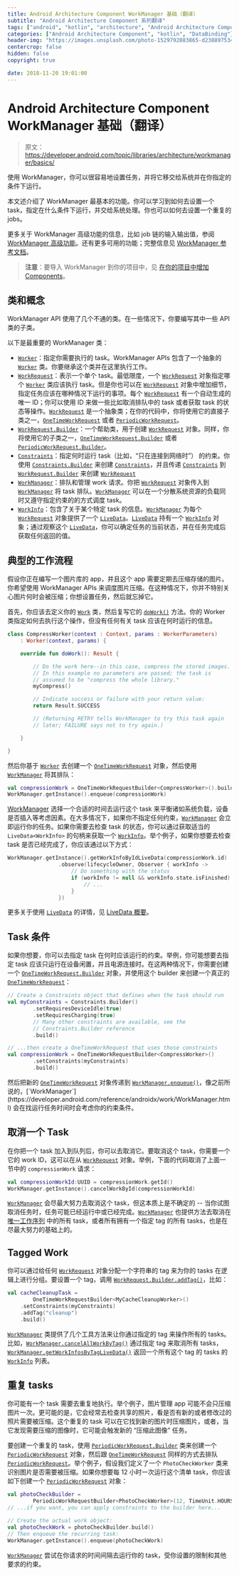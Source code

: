 ```yaml
---
title: Android Architecture Component WorkManager 基础（翻译）
subtitle: "Android Architecture Component 系列翻译"
tags: ["android", "kotlin", "architecture", "Android Architecture Component", "aac", "ViewModel", "LiveData", "DataBinding", "Lifecycles", "WorkManager", "翻译"]
categories: ["Android Architecture Component", "kotlin", "DataBinding"]
header-img: "https://images.unsplash.com/photo-1529792083865-d23889753466?ixlib=rb-0.3.5&ixid=eyJhcHBfaWQiOjEyMDd9&s=32475a0b7929a8a98b874ff47bf1bd4c&auto=format&fit=crop&w=2250&q=80"
centercrop: false
hidden: false
copyright: true

date: 2018-11-20 19:01:00
---
```


# Android Architecture Component WorkManager 基础（翻译）

> 原文：<https://developer.android.com/topic/libraries/architecture/workmanager/basics/>

使用 WorkManager，你可以很容易地设置任务，并将它移交给系统并在你指定的条件下运行。

本文述介绍了 WorkManager 最基本的功能。你可以学习到如何去设置一个 task，指定在什么条件下运行，并交给系统处理。你也可以如何去设置一个重复的 jobs。

更多关于 WorkManager 高级功能的信息，比如 job 链的输入输出值，参阅 [WorkManager 高级功能](https://developer.android.com/topic/libraries/architecture/workmanager/advanced.html)。还有更多可用的功能；完整信息见 [WorkManager 参考文档](https://developer.android.com/reference/androidx/work/package-summary)。

> **注意**：要导入 WorkManager 到你的项目中，见 [在你的项目中增加 Components](https://developer.android.com/topic/libraries/architecture/adding-components.html#workmanager)。

## 类和概念

WorkManager API 使用了几个不通的类。在一些情况下，你要编写其中一些 API 类的子类。

以下是最重要的 WorkManager 类：

- [`Worker`](https://developer.android.com/reference/androidx/work/Worker.html)：指定你需要执行的 task。WorkManager APIs 包含了一个抽象的 [`Worker`](https://developer.android.com/reference/androidx/work/Worker.html) 类。你要继承这个类并在这里执行工作。
- [`WorkRequest`](https://developer.android.com/reference/androidx/work/WorkRequest.html)：表示一个单个 task。最低限度，一个 [`WorkRequest`](https://developer.android.com/reference/androidx/work/WorkRequest.html) 对象指定哪个 [`Worker`](https://developer.android.com/reference/androidx/work/Worker.html) 类应该执行 task。但是你也可以在 [`WorkRequest`](https://developer.android.com/reference/androidx/work/WorkRequest.html) 对象中增加细节，指定任务应该在哪种情况下运行的事项。每个 [`WorkRequest`](https://developer.android.com/reference/androidx/work/WorkRequest.html) 有一个自动生成的唯一 ID；你可以使用 ID 来做一些比如取消排队中的 task 或者获取 task 的状态等操作。[`WorkRequest`](https://developer.android.com/reference/androidx/work/WorkRequest.html) 是一个抽象类；在你的代码中，你将使用它的直接子类之一，[`OneTimeWorkRequest`](https://developer.android.com/reference/androidx/work/OneTimeWorkRequest.html) 或者 [`PeriodicWorkRequest`](https://developer.android.com/reference/androidx/work/PeriodicWorkRequest.html)。
 - [`WorkRequest.Builder`](https://developer.android.com/reference/androidx/work/WorkRequest.Builder.html)：一个帮助类，用于创建 [`WorkRequest`](https://developer.android.com/reference/androidx/work/WorkRequest.html) 对象。同样，你将使用它的子类之一，[`OneTimeWorkRequest.Builder`](https://developer.android.com/reference/androidx/work/OneTimeWorkRequest.Builder.html) 或者 [`PeriodicWorkRequest.Builder`](https://developer.android.com/reference/androidx/work/PeriodicWorkRequest.Builder.html)。
 - [`Constraints`](https://developer.android.com/reference/androidx/work/Constraints.html)：指定何时运行 task（比如，“只在连接到网络时”） 的约束。你使用 [`Constraints.Builder`](https://developer.android.com/reference/androidx/work/Constraints.Builder.html) 来创建 [`Constraints`](https://developer.android.com/reference/androidx/work/Constraints.html)，并且传递 [`Constraints`](https://developer.android.com/reference/androidx/work/Constraints.html) 到 [`WorkRequest.Builder`](https://developer.android.com/reference/androidx/work/WorkRequest.Builder.html) 来创建 [`WorkRequest`](https://developer.android.com/reference/androidx/work/WorkRequest.html)
- [`WorkManager`](https://developer.android.com/reference/androidx/work/WorkManager.html)：排队和管理 work 请求。你把 [`WorkRequest`](https://developer.android.com/reference/androidx/work/WorkRequest.html) 对象传入到 [`WorkManager`](https://developer.android.com/reference/androidx/work/WorkManager.html) 将 task 排队。[`WorkManager`](https://developer.android.com/reference/androidx/work/WorkManager.html) 可以在一个分散系统资源的负载同时又遵守指定约束的的方式调度 task。
- [`WorkInfo`](https://developer.android.com/reference/androidx/work/WorkInfo.html)：包含了关于某个特定 task 的信息。[`WorkManager`](https://developer.android.com/reference/androidx/work/WorkManager.html) 为每个 [`WorkRequest`](https://developer.android.com/reference/androidx/work/WorkRequest.html) 对象提供了一个 [`LiveData`](https://developer.android.com/reference/android/arch/lifecycle/LiveData.html)。[`LiveData`](https://developer.android.com/reference/android/arch/lifecycle/LiveData.html) 持有一个 [`WorkInfo`](https://developer.android.com/reference/androidx/work/WorkInfo.html) 对象；通过观察这个 [`LiveData`](https://developer.android.com/reference/android/arch/lifecycle/LiveData.html)，你可以确定任务的当前状态，并在任务完成后获取任何返回的值。

## 典型的工作流程

假设你正在编写一个图片库的 app，并且这个 app 需要定期去压缩存储的图片。你希望使用 WorkManager APIs 来调度图片压缩。在这种情况下，你并不特别关心图片何时会被压缩；你想设置任务，然后就忘掉它。

首先，你应该去定义你的 [`Work`](https://developer.android.com/reference/androidx/work/Worker.html) 类，然后复写它的 [`doWork()`](https://developer.android.com/reference/androidx/work/Worker.html#doWork()) 方法。你的 Worker 类指定如何去执行这个操作，但没有任何有关 task 应该在何时运行的信息。

```kotlin
class CompressWorker(context : Context, params : WorkerParameters)
    : Worker(context, params) {

    override fun doWork(): Result {

        // Do the work here--in this case, compress the stored images.
        // In this example no parameters are passed; the task is
        // assumed to be "compress the whole library."
        myCompress()

        // Indicate success or failure with your return value:
        return Result.SUCCESS

        // (Returning RETRY tells WorkManager to try this task again
        // later; FAILURE says not to try again.)

    }

}
```

然后你基于 [`Worker`](https://developer.android.com/reference/androidx/work/Worker.html) 去创建一个 [`OneTimeWorkRequest`](https://developer.android.com/reference/androidx/work/OneTimeWorkRequest.html) 对象，然后使用 [`WorkManager`](https://developer.android.com/reference/androidx/work/WorkManager.html) 将其排队：

```kotlin
val compressionWork = OneTimeWorkRequestBuilder<CompressWorker>().build()
WorkManager.getInstance().enqueue(compressionWork)
```

[WorkManager](https://developer.android.com/reference/androidx/work/WorkManager.html) 选择一个合适的时间去运行这个 task 来平衡诸如系统负载，设备是否插入等考虑因素。在大多情况下，如果你不指定任何约束，[`WorkManager`](https://developer.android.com/reference/androidx/work/WorkManager.html) 会立即运行你的任务。如果你需要去检查 task 的状态，你可以通过获取适当的 `LiveData<WorkInfo>` 的句柄来获取一个 [`WorkInfo`](https://developer.android.com/reference/androidx/work/WorkInfo.html)。举个例子，如果你想要去检查 task 是否已经完成了，你应该通过以下方式：

```kotlin
WorkManager.getInstance().getWorkInfoByIdLiveData(compressionWork.id)
                .observe(lifecycleOwner, Observer { workInfo ->
                    // Do something with the status
                    if (workInfo != null && workInfo.state.isFinished) {
                        // ...
                    }
                })
```

更多关于使用 [`LiveData`](https://developer.android.com/reference/android/arch/lifecycle/LiveData.html) 的详情，见 [LiveData 概要](https://developer.android.com/topic/libraries/architecture/livedata)。

## Task 条件

如果你想要，你可以去指定 task 在何时应该运行的约束。举例，你可能想要去指定 task 应该只运行在设备闲置，并且电源连接时。在这两种情况下，你需要创建一个 [`OneTimeWorkRequest.Builder`](https://developer.android.com/reference/androidx/work/OneTimeWorkRequest.Builder.html) 对象，并使用这个 builder 来创建一个真正的 [`OneTimeWorkRequest`](https://developer.android.com/reference/androidx/work/OneTimeWorkRequest.html)：

```kotlin
// Create a Constraints object that defines when the task should run
val myConstraints = Constraints.Builder()
        .setRequiresDeviceIdle(true)
        .setRequiresCharging(true)
        // Many other constraints are available, see the
        // Constraints.Builder reference
        .build()

// ...then create a OneTimeWorkRequest that uses those constraints
val compressionWork = OneTimeWorkRequestBuilder<CompressWorker>()
        .setConstraints(myConstraints)
        .build()
```

然后把新的 [`OneTimeWorkRequest`](https://developer.android.com/reference/androidx/work/OneTimeWorkRequest.html) 对象传递到 [`WorkManager.enqueue()`](https://developer.android.com/reference/androidx/work/WorkManager#enqueue(java.util.List%3C?%20extends%20androidx.work.WorkRequest%3E))，像之前所说的，[`WorkManager`](https://developer.android.com/reference/androidx/work/WorkManager.html) 会在找运行任务时间时会考虑你的约束条件。

## 取消一个 Task

在你把一个 task 加入到队列后，你可以去取消它。要取消这个 task，你需要一个它的 work ID，这可以在从 [`WorkRequest`](https://developer.android.com/reference/androidx/work/WorkRequest.html) 对象。举例，下面的代码取消了上面一节中的 `compressionWork` 请求：

```kotlin
val compressionWorkId:UUID = compressionWork.getId()
WorkManager.getInstance().cancelWorkById(compressionWorkId)
```

[`WorkManager`](https://developer.android.com/reference/androidx/work/WorkManager.html) 会尽最大努力去取消这个 task，但这本质上是不确定的 -- 当你试图取消任务时，任务可能已经运行中或已经完成。[`WorkManager`](https://developer.android.com/reference/androidx/work/WorkManager.html) 也提供方法去取消在 [唯一工作序列](https://developer.android.com/topic/libraries/architecture/workmanager/advanced.html#unique) 中的所有 task，或者所有拥有一个指定 tag 的所有 tasks，也是在尽最大努力的基础上的。

## Tagged Work

你可以通过给任何 [`WorkRequest`](https://developer.android.com/reference/androidx/work/WorkRequest.html) 对象分配一个字符串的 tag 来为你的 tasks 在逻辑上进行分组。要设置一个 tag，调用 [`WorkRequest.Builder.addTag()`](https://developer.android.com/reference/androidx/work/WorkRequest.Builder#addtag)，比如：

```kotlin
val cacheCleanupTask =
        OneTimeWorkRequestBuilder<MyCacheCleanupWorker>()
    .setConstraints(myConstraints)
    .addTag("cleanup")
    .build()
```

[`WorkManager`](https://developer.android.com/reference/androidx/work/WorkManager.html) 类提供了几个工具方法来让你通过指定的 tag 来操作所有的 tasks。比如，[`WorkManager.cancelAllWorkByTag()`](https://developer.android.com/reference/androidx/work/WorkManager#cancelallworkbytag) 通过指定 tag 来取消所有 tasks，[`WorkManager.getWorkInfosByTagLiveData()`](https://developer.android.com/reference/androidx/work/WorkManager#getworkinfosbytaglivedata) 返回一个所有这个 tag 的 tasks 的 [`WorkInfo`](https://developer.android.com/reference/androidx/work/WorkInfo.html) 列表。

## 重复 tasks

你可能有一个 task 需要去重复地执行。举个例子，图片管理 app 可能不会只压缩图片一次。更可能的是，它会经常去检查共享的照片，看是否有新的或者修改过的照片需要被压缩。这个重复的 task 可以在它找到新的图片时压缩图片，或者，当它发现需要压缩的图像时，它可能会触发新的 “压缩此图像” 任务。

要创建一个重复的 task，使用 [`PeriodicWorkRequest.Builder`](https://developer.android.com/reference/androidx/work/PeriodicWorkRequest.Builder.html) 类来创建一个 [`PeriodicWorkRequest`](https://developer.android.com/reference/androidx/work/PeriodicWorkRequest.html) 对象，然后跟 [`OneTimeWorkRequest`](https://developer.android.com/reference/androidx/work/OneTimeWorkRequest.html) 同样的方式去排队 [`PeriodicWorkRequest`](https://developer.android.com/reference/androidx/work/PeriodicWorkRequest.html)。举个例子，假设我们定义了一个 `PhotoCheckWorker` 类来识别图片是否需要被压缩。如果你想要每 12 小时一次运行这个清单 task，你应该如下创建一个 [`PeriodicWorkRequest`](https://developer.android.com/reference/androidx/work/PeriodicWorkRequest.html) 对象：

```kotlin
val photoCheckBuilder =
        PeriodicWorkRequestBuilder<PhotoCheckWorker>(12, TimeUnit.HOURS)
// ...if you want, you can apply constraints to the builder here...

// Create the actual work object:
val photoCheckWork = photoCheckBuilder.build()
// Then enqueue the recurring task:
WorkManager.getInstance().enqueue(photoCheckWork)
```

[`WorkManager`](https://developer.android.com/reference/androidx/work/WorkManager.html) 尝试在你请求的时间间隔去运行你的 task，受你设置的限制和其他要求的约束。





